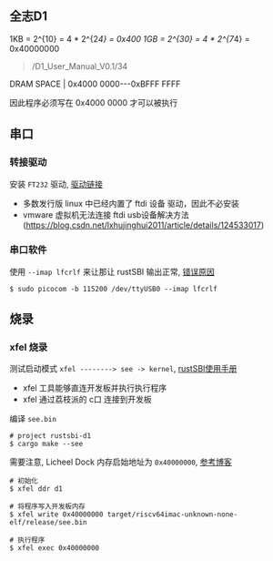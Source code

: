 ## 全志D1

1KB = 2^{10} = 4 * 2^{2*4} = 0x400
1GB = 2^{30} = 4 * 2^{7*4} = 0x40000000

> /D1_User_Manual_V0.1/34

DRAM SPACE | 0x4000 0000---0xBFFF FFFF

因此程序必须写在 0x4000 0000 才可以被执行

## 串口

### 转接驱动

安装 `FT232` 驱动, [驱动链接](http://ftdichip.cn/Drivers/D2XX/Linux/libftd2xx-x86_64-1.4.27.tgz)
- 多数发行版 linux 中已经内置了 ftdi 设备 驱动，因此不必安装
- vmware 虚拟机无法连接 ftdi usb设备解决方法(https://blog.csdn.net/lxhujinghui2011/article/details/124533017)


### 串口软件

使用 `--imap lfcrlf` 来让那让 rustSBI 输出正常, [错误原因](https://unix.stackexchange.com/questions/283924/how-can-minicom-permanently-translate-incoming-newline-n-to-crlf)

```
$ sudo picocom -b 115200 /dev/ttyUSB0 --imap lfcrlf
```

## 烧录 


### xfel 烧录

测试启动模式 `xfel --------> see -> kernel`, [rustSBI使用手册](https://github.com/rustsbi/rustsbi-d1)
- xfel 工具能够直连开发板并执行执行程序
- xfel 通过荔枝派的 c口 连接到开发板

编译  `see.bin`

```shell
# project rustsbi-d1
$ cargo make --see
```

需要注意, Licheel Dock 内存启始地址为 `0x40000000`, [参考博客](https://blog.hutao.tech/posts/boot-os-from-d1/)

```shell
# 初始化
$ xfel ddr d1

# 将程序写入开发板内存
$ xfel write 0x40000000 target/riscv64imac-unknown-none-elf/release/see.bin

# 执行程序
$ xfel exec 0x40000000
```







